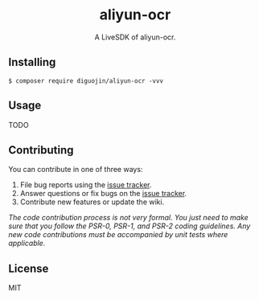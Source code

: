 <h1 align="center"> aliyun-ocr </h1>

<p align="center"> A LiveSDK of aliyun-ocr.</p>


## Installing

```shell
$ composer require diguojin/aliyun-ocr -vvv
```

## Usage

TODO

## Contributing

You can contribute in one of three ways:

1. File bug reports using the [issue tracker](https://github.com/diguojin/live-huawei/issues).
2. Answer questions or fix bugs on the [issue tracker](https://github.com/diguojin/live-huawei/issues).
3. Contribute new features or update the wiki.

_The code contribution process is not very formal. You just need to make sure that you follow the PSR-0, PSR-1, and PSR-2 coding guidelines. Any new code contributions must be accompanied by unit tests where applicable._

## License

MIT